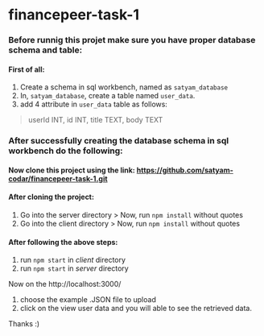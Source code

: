 ﻿# financepeer-task-1

### Before runnig this projet make sure you have proper database schema and table:

#### First of all:

1. Create a schema in sql workbench, named as `satyam_database`
2. In, `satyam_database`, create a table named `user_data`.
3. add 4 attribute in `user_data` table as follows:

> userId INT,
> id INT,
> title TEXT,
> body TEXT

### After successfully creating the database schema in sql workbench do the following:

#### Now clone this project using the link: https://github.com/satyam-codar/financepeer-task-1.git

#### After cloning the project:

1. Go into the server directory > Now, run `npm install` without quotes
2. Go into the client directory > Now, run `npm install` without quotes

#### After following the above steps:

1. run `npm start` in _*client*_ directory
2. run `npm start` in *_server_* directory

Now on the http://localhost:3000/

1. choose the example .JSON file to upload
2. click on the view user data and you will able to see the retrieved data.

Thanks :)
